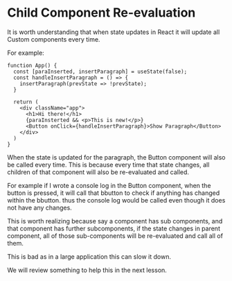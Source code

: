 # Child Component Re-evaluation

It is worth understanding that when state updates in React it will update all Custom components every time. 

For example: 

```
function App() {
  const [paraInserted, insertParagraph] = useState(false);
  const handleInsertParagraph = () => {
    insertParagraph(prevState => !prevState);
  }

  return (
    <div className="app">
      <h1>Hi there!</h1>
      {paraInsterted && <p>This is new!</p>}
      <Button onClick={handleInsertParagraph}>Show Paragraph</Button>
    </div>
  )
}
```

When the state is updated for the paragraph, the Button component will also be called every time. This is because every time that state changes, all children of that component will also be re-evaluated and called. 

For example if I wrote a console log in the Button component, when the button is pressed, it will call that bbutton to check if anything has changed within the bbutton. thus the console log would be called even though it does not have any changes. 

This is worth realizing because say a component has sub components, and that component has further subcomponents, if the state changes in parent component, all of those sub-components will be re-evaluated and call all of them. 

This is bad as in a large application this can slow it down. 

We will review something to help this in the next lesson. 
